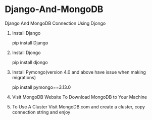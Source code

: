 # Django-And-MongoDB
Django And MongoDB Connection Using Djongo

1. Install Django

    pip install Django

2. Install Djongo

    pip install djongo

3. Install Pymongo(version 4.0 and above have issue when making migrations)

    pip install pymongo==3.13.0

4. Visit MongoDB Website To Download MongoDB to Your Machine

5. To Use A Cluster Visit MongoDB.com and create a cluster, copy connection string and enjoy
